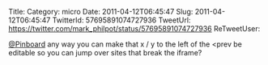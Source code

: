 Title: 
Category: micro
Date: 2011-04-12T06:45:47
Slug: 2011-04-12T06:45:47
TwitterId: 57695891074727936
TweetUrl: https://twitter.com/mark_philpot/status/57695891074727936
ReTweetUser: 

[@Pinboard](https://twitter.com/Pinboard) any way you can make that x / y to the left of the &lt;prev be editable so you can jump over sites that break the iframe?